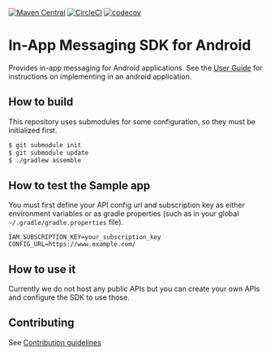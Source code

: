 [![Maven Central](https://img.shields.io/maven-central/v/io.github.rakutentech.inappmessaging/inappmessaging)](https://search.maven.org/artifact/io.github.rakutentech.inappmessaging/inappmessaging)
[![CircleCI](https://circleci.com/gh/rakutentech/android-inappmessaging.svg?style=svg)](https://circleci.com/gh/rakutentech/android-inappmessaging)
[![codecov](https://codecov.io/gh/rakutentech/android-inappmessaging/branch/master/graph/badge.svg)](https://codecov.io/gh/rakutentech/android-inappmessaging)

# In-App Messaging SDK for Android

Provides in-app messaging for Android applications. See the [User Guide](./inappmessaging/USERGUIDE.md) for instructions on implementing in an android application.

## How to build

This repository uses submodules for some configuration, so they must be initialized first.

```bash
$ git submodule init
$ git submodule update
$ ./gradlew assemble
```

## How to test the Sample app

You must first define your API config url and subscription key as either environment variables or as gradle properties (such as in your global `~/.gradle/gradle.properties` file).

```
IAM_SUBSCRIPTION_KEY=your_subscription_key
CONFIG_URL=https://www.example.com/
```

## How to use it

Currently we do not host any public APIs but you can create your own APIs and configure the SDK to use those.

## Contributing

See [Contribution guidelines](./CONTRIBUTING.md)
